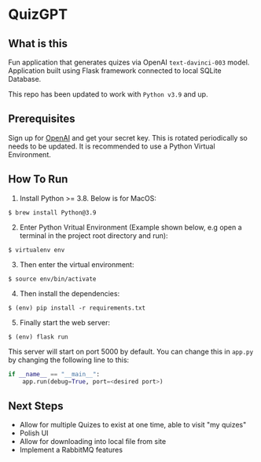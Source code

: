 # QuizGPT 

## What is this
Fun application that generates quizes via OpenAI `text-davinci-003` model. Application built using Flask framework connected to local SQLite Database. 

This repo has been updated to work with `Python v3.9` and up.

## Prerequisites 
Sign up for [OpenAI](https://openai.com) and get your secret key. This is rotated periodically so needs to be updated. It is recommended to use a Python Virtual Environment.

## How To Run
1. Install Python >= 3.8. Below is for MacOS:
```
$ brew install Python@3.9
```
2. Enter Python Vritual Environment (Example shown below, e.g open a terminal in the project root directory and run):
```
$ virtualenv env
```
3. Then enter the virtual environment:
```
$ source env/bin/activate
```
4. Then install the dependencies:
```
$ (env) pip install -r requirements.txt
```
5. Finally start the web server:
```
$ (env) flask run
```

This server will start on port 5000 by default. You can change this in `app.py` by changing the following line to this:

```python
if __name__ == "__main__":
    app.run(debug=True, port=<desired port>)
```

## Next Steps
- Allow for multiple Quizes to exist at one time, able to visit "my quizes"
- Polish UI
- Allow for downloading into local file from site
- Implement a RabbitMQ features 
